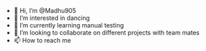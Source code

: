 - 👋 Hi, I’m @Madhu905
- 👀 I’m interested in dancing
- 🌱 I’m currently learning manual testing
- 💞️ I’m looking to collaborate on different projects with team mates
- 📫 How to reach me 

<!---
Madhu905/Madhu905 is a ✨ special ✨ repository because its `README.md` (this file) appears on your GitHub profile.
You can click the Preview link to take a look at your changes.
--->
